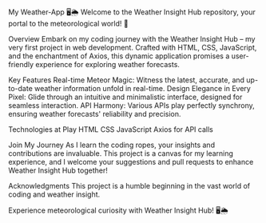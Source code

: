 My Weather-App  🖥️🌦️
Welcome to the Weather Insight Hub repository, your portal to the meteorological world! 🚀

Overview
Embark on my coding journey with the Weather Insight Hub – my very first project in web development. Crafted with HTML, CSS, JavaScript, and the enchantment of Axios, this dynamic application promises a user-friendly experience for exploring weather forecasts.

Key Features
Real-time Meteor Magic: Witness the latest, accurate, and up-to-date weather information unfold in real-time.
Design Elegance in Every Pixel: Glide through an intuitive and minimalistic interface, designed for seamless interaction.
API Harmony: Various APIs play perfectly synchrony, ensuring weather forecasts' reliability and precision.

Technologies at Play
HTML
CSS
JavaScript
Axios for API calls

Join My Journey
As I learn the coding ropes, your insights and contributions are invaluable. This project is a canvas for my learning experience, and I welcome your suggestions and pull requests to enhance Weather Insight Hub together!

Acknowledgments
This project is a humble beginning in the vast world of coding and weather insight.

Experience meteorological curiosity with Weather Insight Hub! 🖥️🌦️
